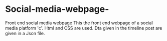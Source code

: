 # Social-media-webpage-
Front end social media webpage
This the front end webpage of a social media platform 'c'.
Html and CSS are used. Dta given in the timeline post are given in a Json file.
